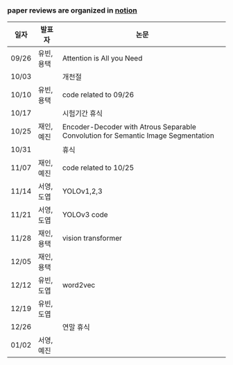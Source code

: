 ### paper reviews are organized in [notion](https://www.notion.so/540e516159ef475cb9ce7fffcfc78880?v=d1e48cba09ef4dbda10600191bfc0a72)

| 일자  | 발표자 | 논문                                 |
|-------|--------|--------------------------------------|
| 09/26 | 유빈,용택 | Attention is All you Need    |
| 10/03 |  | 개천절              |
| 10/10 | 유빈,용택 | code related to 09/26 |
| 10/17 |  | 시험기간 휴식 |
| 10/25 | 재인,예진 | Encoder-Decoder with Atrous Separable Convolution for Semantic Image Segmentation |
| 10/31 |  | 휴식 |
| 11/07 | 재인,예진 |  code related to 10/25 |
| 11/14 | 서영,도엽 | YOLOv1,2,3 |
| 11/21 | 서영,도엽 |  YOLOv3 code   |
| 11/28 | 재인,용택 | vision transformer |
| 12/05 | 재인,용택 | |
| 12/12 | 유빈,도엽 | word2vec |
| 12/19 | 유빈,도엽 | |
| 12/26 |  | 연말 휴식 |
| 01/02 | 서영,예진 | |
